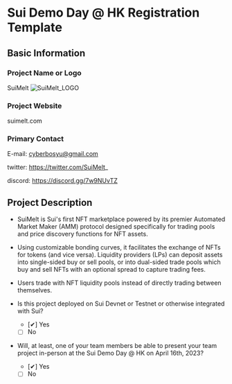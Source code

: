 # Sui Demo Day @ HK Registration Template

## Basic Information

### Project Name or Logo

SuiMelt
![SuiMelt_LOGO](../assets/SuiMelt.png)

### Project Website

suimelt.com


### Primary Contact

E-mail: cyberbosyu@gmail.com

twitter: https://twitter.com/SuiMelt_

discord: https://discord.gg/7w9NUvTZ

## Project Description 
- SuiMelt is Sui's first NFT marketplace powered by its premier Automated Market
Maker (AMM) protocol designed specifically for trading pools and price
discovery functions for NFT assets.

- Using customizable bonding curves, it facilitates the exchange of NFTs for tokens (and vice versa). Liquidity providers (LPs) can deposit assets into single-sided buy or sell pools, or into dual-sided trade pools which buy and sell NFTs with an optional spread to capture trading fees.
- Users trade with NFT liquidity pools instead of directly trading between themselves.

- Is this project deployed on Sui Devnet or Testnet or otherwise integrated with Sui?
    - [✔] Yes
    - [ ] No
- Will, at least, one of your team members be able to present your team project in-person at the Sui Demo Day @ HK on April 16th, 2023?
    - [✔] Yes
    - [ ] No
